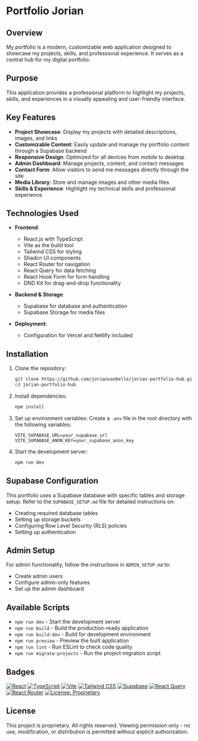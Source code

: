 # Portfolio Jorian

## Overview
My portfolio is a modern, customizable web application designed to showcase my projects, skills, and professional experience. It serves as a central hub for my digital portfolio.

## Purpose
This application provides a professional platform to highlight my projects, skills, and experiences in a visually appealing and user-friendly interface.

## Key Features
- **Project Showcase**: Display my projects with detailed descriptions, images, and links
- **Customizable Content**: Easily update and manage my portfolio content through a Supabase backend
- **Responsive Design**: Optimized for all devices from mobile to desktop
- **Admin Dashboard**: Manage projects, content, and contact messages
- **Contact Form**: Allow visitors to send me messages directly through the site
- **Media Library**: Store and manage images and other media files
- **Skills & Experience**: Highlight my technical skills and professional experience

## Technologies Used
- **Frontend**:
  - React.js with TypeScript
  - Vite as the build tool
  - Tailwind CSS for styling
  - Shadcn UI components
  - React Router for navigation
  - React Query for data fetching
  - React Hook Form for form handling
  - DND Kit for drag-and-drop functionality

- **Backend & Storage**:
  - Supabase for database and authentication
  - Supabase Storage for media files

- **Deployment**:
  - Configuration for Vercel and Netlify included

## Installation

1. Clone the repository:
   ```bash
   git clone https://github.com/jorianvanbelle/jorian-portfolio-hub.git
   cd jorian-portfolio-hub
   ```

2. Install dependencies:
   ```bash
   npm install
   ```

3. Set up environment variables:
   Create a `.env` file in the root directory with the following variables:
   ```
   VITE_SUPABASE_URL=your_supabase_url
   VITE_SUPABASE_ANON_KEY=your_supabase_anon_key
   ```

4. Start the development server:
   ```bash
   npm run dev
   ```

## Supabase Configuration
This portfolio uses a Supabase database with specific tables and storage setup. Refer to the `SUPABASE_SETUP.md` file for detailed instructions on:
- Creating required database tables
- Setting up storage buckets
- Configuring Row Level Security (RLS) policies
- Setting up authentication

## Admin Setup
For admin functionality, follow the instructions in `ADMIN_SETUP.md` to:
- Create admin users
- Configure admin-only features
- Set up the admin dashboard

## Available Scripts

- `npm run dev` - Start the development server
- `npm run build` - Build the production-ready application
- `npm run build:dev` - Build for development environment
- `npm run preview` - Preview the built application
- `npm run lint` - Run ESLint to check code quality
- `npm run migrate-projects` - Run the project migration script

## Badges

[![React](https://img.shields.io/badge/React-18.3-blue.svg)](https://reactjs.org/)
[![TypeScript](https://img.shields.io/badge/TypeScript-5.8-blue.svg)](https://www.typescriptlang.org/)
[![Vite](https://img.shields.io/badge/Vite-5.4-brightgreen.svg)](https://vitejs.dev/)
[![Tailwind CSS](https://img.shields.io/badge/Tailwind-3.4-38B2AC.svg)](https://tailwindcss.com/)
[![Supabase](https://img.shields.io/badge/Supabase-2.x-green.svg)](https://supabase.io/)
[![React Query](https://img.shields.io/badge/React_Query-5.x-ff4154.svg)](https://tanstack.com/query/latest)
[![React Router](https://img.shields.io/badge/React_Router-6.x-CA4245.svg)](https://reactrouter.com/)
[![License: Proprietary](https://img.shields.io/badge/License-Proprietary-red.svg)](https://en.wikipedia.org/wiki/Proprietary_software)

## License
This project is proprietary. All rights reserved. Viewing permission only - no use, modification, or distribution is permitted without explicit authorization. 
